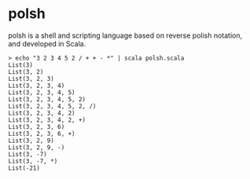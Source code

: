 # polsh
polsh is a shell and scripting language based on reverse polish notation, and developed in Scala.

```
> echo "3 2 3 4 5 2 / + + - *" | scala polsh.scala 
List(3)
List(3, 2)
List(3, 2, 3)
List(3, 2, 3, 4)
List(3, 2, 3, 4, 5)
List(3, 2, 3, 4, 5, 2)
List(3, 2, 3, 4, 5, 2, /)
List(3, 2, 3, 4, 2)
List(3, 2, 3, 4, 2, +)
List(3, 2, 3, 6)
List(3, 2, 3, 6, +)
List(3, 2, 9)
List(3, 2, 9, -)
List(3, -7)
List(3, -7, *)
List(-21)
```

